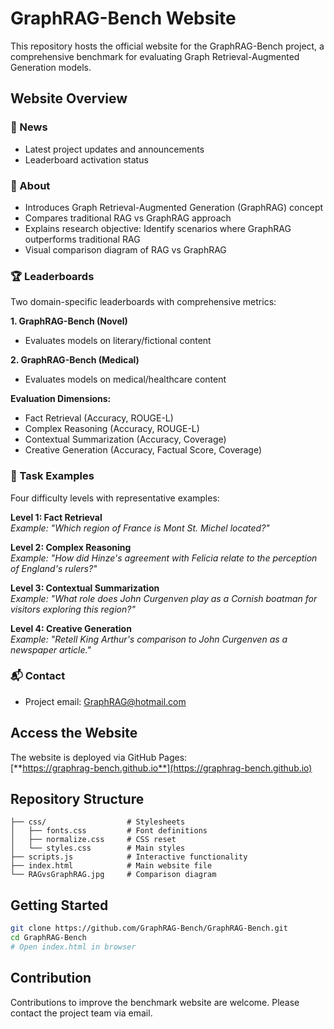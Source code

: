 # GraphRAG-Bench Website

This repository hosts the official website for the GraphRAG-Bench project, a comprehensive benchmark for evaluating Graph Retrieval-Augmented Generation models.

## Website Overview

### 🎉 News
- Latest project updates and announcements
- Leaderboard activation status

### 📖 About
- Introduces Graph Retrieval-Augmented Generation (GraphRAG) concept
- Compares traditional RAG vs GraphRAG approach
- Explains research objective: Identify scenarios where GraphRAG outperforms traditional RAG
- Visual comparison diagram of RAG vs GraphRAG

### 🏆 Leaderboards
Two domain-specific leaderboards with comprehensive metrics:

**1. GraphRAG-Bench (Novel)**
- Evaluates models on literary/fictional content

**2. GraphRAG-Bench (Medical)**
- Evaluates models on medical/healthcare content

**Evaluation Dimensions:**
- Fact Retrieval (Accuracy, ROUGE-L)
- Complex Reasoning (Accuracy, ROUGE-L)
- Contextual Summarization (Accuracy, Coverage)
- Creative Generation (Accuracy, Factual Score, Coverage)

### 🧩 Task Examples
Four difficulty levels with representative examples:

**Level 1: Fact Retrieval**  
*Example: "Which region of France is Mont St. Michel located?"*

**Level 2: Complex Reasoning**  
*Example: "How did Hinze's agreement with Felicia relate to the perception of England's rulers?"*

**Level 3: Contextual Summarization**  
*Example: "What role does John Curgenven play as a Cornish boatman for visitors exploring this region?"*

**Level 4: Creative Generation**  
*Example: "Retell King Arthur's comparison to John Curgenven as a newspaper article."*

### 📬 Contact
- Project email: [GraphRAG@hotmail.com](mailto:GraphRAG@hotmail.com)

## Access the Website
The website is deployed via GitHub Pages:  
[**https://graphrag-bench.github.io**](https://graphrag-bench.github.io)

## Repository Structure
```
├── css/                  # Stylesheets
│   ├── fonts.css         # Font definitions
│   ├── normalize.css     # CSS reset
│   └── styles.css        # Main styles
├── scripts.js            # Interactive functionality
├── index.html            # Main website file
└── RAGvsGraphRAG.jpg     # Comparison diagram
```

## Getting Started
```bash
git clone https://github.com/GraphRAG-Bench/GraphRAG-Bench.git
cd GraphRAG-Bench
# Open index.html in browser
```

## Contribution
Contributions to improve the benchmark website are welcome. Please contact the project team via email.